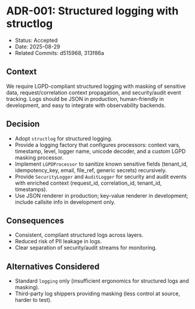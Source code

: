# ADR-001: Structured logging with structlog

- Status: Accepted
- Date: 2025-08-29
- Related Commits: d515968, 313f86a

## Context

We require LGPD-compliant structured logging with masking of sensitive data, request/correlation context propagation, and security/audit event tracking. Logs should be JSON in production, human-friendly in development, and easy to integrate with observability backends.

## Decision

- Adopt `structlog` for structured logging.
- Provide a logging factory that configures processors: context vars, timestamp, level, logger name, unicode decoder, and a custom LGPD masking processor.
- Implement `LGPDProcessor` to sanitize known sensitive fields (tenant_id, idempotency_key, email, file_ref, generic secrets) recursively.
- Provide `SecurityLogger` and `AuditLogger` for security and audit events with enriched context (request_id, correlation_id, tenant_id, timestamps).
- Use JSON renderer in production; key-value renderer in development; include callsite info in development only.

## Consequences

- Consistent, compliant structured logs across layers.
- Reduced risk of PII leakage in logs.
- Clear separation of security/audit streams for monitoring.

## Alternatives Considered

- Standard `logging` only (insufficient ergonomics for structured logs and masking).
- Third-party log shippers providing masking (less control at source, harder to test).

